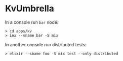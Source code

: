 # KvUmbrella

In a console run `bar` node:
```
> cd apps/kv
> iex --sname bar -S mix
```

In another console run distributed tests:
```
> elixir --sname foo -S mix test --only distributed
```
